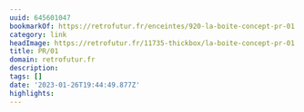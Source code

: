 ```yaml
---
uuid: 645601047
bookmarkOf: https://retrofutur.fr/enceintes/920-la-boite-concept-pr-01.html
category: link
headImage: https://retrofutur.fr/11735-thickbox/la-boite-concept-pr-01.jpg
title: PR/01
domain: retrofutur.fr
description: 
tags: []
date: '2023-01-26T19:44:49.877Z'
highlights: 
---
```




